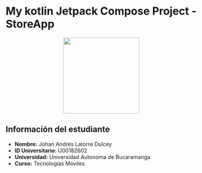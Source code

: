 # My kotlin Jetpack Compose Project - StoreApp

<div align = "center">
  <img src="./img/1000287369.jpg" width="200" height="200" />
</div>

## Información del estudiante
- **Nombre:** Johan Andrés Latorre Dulcey
- **ID Universitario:** U00182602
- **Universidad:** Universidad Autonoma de Bucaramanga
- **Curso:** Tecnologias Moviles